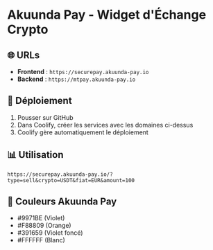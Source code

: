 # Akuunda Pay - Widget d'Échange Crypto

## 🌐 URLs
- **Frontend** : `https://securepay.akuunda-pay.io`
- **Backend** : `https://mtpay.akuunda-pay.io`

## 🚀 Déploiement
1. Pousser sur GitHub
2. Dans Coolify, créer les services avec les domaines ci-dessus
3. Coolify gère automatiquement le déploiement

## 📊 Utilisation
```
https://securepay.akuunda-pay.io/?type=sell&crypto=USDT&fiat=EUR&amount=100
```

## 🎨 Couleurs Akuunda Pay
- #9971BE (Violet)
- #F88809 (Orange) 
- #391659 (Violet foncé)
- #FFFFFF (Blanc)

